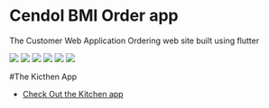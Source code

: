 # Cendol BMI Order app

The Customer Web Application Ordering web site built using flutter


![](/images/BMIORDER_portfolio.svg)
![](/images/2.svg)
![](/images/3.svg)
![](/images/4.svg)
![](/images/5.svg)
![](/images/6.svg)

#The Kicthen App
- [Check Out the Kitchen app](https://github.com/ghufyoo/bmi_kitchen)

